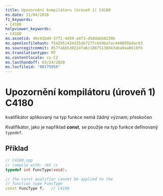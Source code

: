```yaml
---
title: Upozornění kompilátoru (úroveň 1) C4180
ms.date: 11/04/2016
f1_keywords:
- C4180
helpviewer_keywords:
- C4180
ms.assetid: 40c91bd4-37f1-4d59-a4f3-d5ddab68239b
ms.openlocfilehash: f542951424325db727fc6d4ba7ac449095bdac83
ms.sourcegitcommit: 857fa6b530224fa6c18675138043aba9aa0619fb
ms.translationtype: MT
ms.contentlocale: cs-CZ
ms.lasthandoff: 03/24/2020
ms.locfileid: "80175958"
---
```

# <a name="compiler-warning-level-1-c4180"></a>Upozornění kompilátoru (úroveň 1) C4180

kvalifikátor aplikovaný na typ funkce nemá žádný význam; přeskočen

Kvalifikátor, jako je například **const**, se použije na typ funkce definovaný `typedef`.

## <a name="example"></a>Příklad

```cpp
// C4180.cpp
// compile with: /W1 /c
typedef int FuncType(void);

// the const qualifier cannot be applied to the
// function type FuncType
const FuncType f;   // C4180
```
